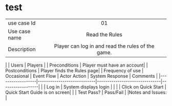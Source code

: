 # test

|               |               |       |
| ------------- |:-------------:| -----:|
| use case Id   | 01                                                 |
| Use case name | Read the Rules                                     |
| Description   | Player can log in and read the rules of the game.  |
| 
| Users            | Players                    |
| Preconditions    | Player must have an account|
| Postconditions   | Player finds the Rules page|
| Frequency of use | Occasional
| Event Flow       | Actor Action               | System Response               | Comments         |
|------------------|----------------------------|-------------------------------|------------------|
|                  | Log in                     | System displays login         |                  |
|                  | Click on Quick Start       | Quick Start Guide is on screen|                  |
| Test Pass?       | Pass/Fail                  |
|Notes and Issues: |                           
